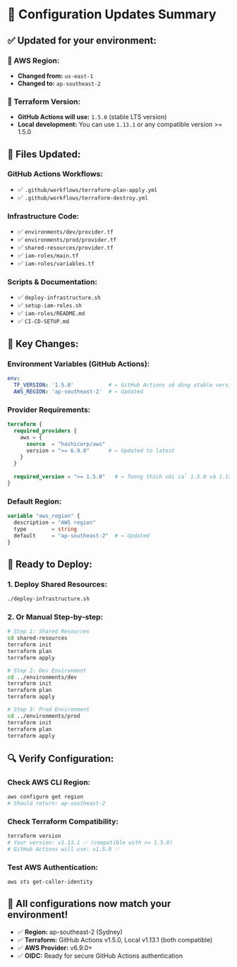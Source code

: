 # 🔄 Configuration Updates Summary

## ✅ **Updated for your environment:**

### **📍 AWS Region:** 
- **Changed from:** `us-east-1` 
- **Changed to:** `ap-southeast-2`

### **🔧 Terraform Version:**
- **GitHub Actions will use:** `1.5.0` (stable LTS version)
- **Local development:** You can use `1.13.1` or any compatible version >= 1.5.0

## 📝 **Files Updated:**

### **GitHub Actions Workflows:**
- ✅ `.github/workflows/terraform-plan-apply.yml`
- ✅ `.github/workflows/terraform-destroy.yml`

### **Infrastructure Code:**
- ✅ `environments/dev/provider.tf`
- ✅ `environments/prod/provider.tf` 
- ✅ `shared-resources/provider.tf`
- ✅ `iam-roles/main.tf`
- ✅ `iam-roles/variables.tf`

### **Scripts & Documentation:**
- ✅ `deploy-infrastructure.sh`
- ✅ `setup-iam-roles.sh`
- ✅ `iam-roles/README.md`
- ✅ `CI-CD-SETUP.md`

## 🎯 **Key Changes:**

### **Environment Variables (GitHub Actions):**
```yaml
env:
  TF_VERSION: '1.5.0'           # ← GitHub Actions sẽ dùng stable version
  AWS_REGION: 'ap-southeast-2'  # ← Updated
```

### **Provider Requirements:**
```terraform
terraform {
  required_providers {
    aws = {
      source  = "hashicorp/aws"
      version = ">= 6.9.0"      # ← Updated to latest
    }
  }
  
  required_version = ">= 1.5.0"   # ← Tương thích với cả 1.5.0 và 1.13.1
}
```

### **Default Region:**
```terraform
variable "aws_region" {
  description = "AWS region"
  type        = string
  default     = "ap-southeast-2"  # ← Updated
}
```

## 🚀 **Ready to Deploy:**

### **1. Deploy Shared Resources:**
```bash
./deploy-infrastructure.sh
```

### **2. Or Manual Step-by-step:**
```bash
# Step 1: Shared Resources
cd shared-resources
terraform init
terraform plan
terraform apply

# Step 2: Dev Environment  
cd ../environments/dev
terraform init
terraform plan
terraform apply

# Step 3: Prod Environment
cd ../environments/prod  
terraform init
terraform plan
terraform apply
```

## 🔍 **Verify Configuration:**

### **Check AWS CLI Region:**
```bash
aws configure get region
# Should return: ap-southeast-2
```

### **Check Terraform Compatibility:**
```bash
terraform version
# Your version: v1.13.1 ✅ (compatible with >= 1.5.0)
# GitHub Actions will use: v1.5.0 ✅
```

### **Test AWS Authentication:**
```bash
aws sts get-caller-identity
```

## 🎉 **All configurations now match your environment!**

- ✅ **Region:** ap-southeast-2 (Sydney)
- ✅ **Terraform:** GitHub Actions v1.5.0, Local v1.13.1 (both compatible)  
- ✅ **AWS Provider:** v6.9.0+
- ✅ **OIDC:** Ready for secure GitHub Actions authentication
